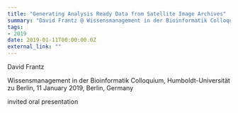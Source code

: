 ```yaml
---
title: "Generating Analysis Ready Data from Satellite Image Archives"
summary: "David Frantz @ Wissensmanagement in der Bioinformatik Colloquium, Humboldt-Universität zu Berlin, 11 January 2019, Berlin, Germany"
tags:
- 2019
date: 2019-01-11T00:00:00.0Z
external_link: ""
---
```


David Frantz


Wissensmanagement in der Bioinformatik Colloquium, Humboldt-Universität zu Berlin, 11 January 2019, Berlin, Germany


invited oral presentation
